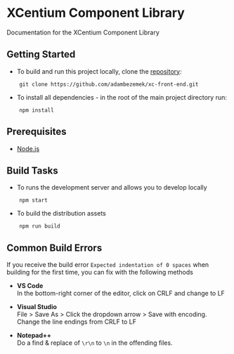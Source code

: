 # XCentium Component Library

Documentation for the XCentium Component Library

## Getting Started

- To build and run this project locally, clone the [repository](https://github.com/adambezemek/xc-front-end):

```
    git clone https://github.com/adambezemek/xc-front-end.git
```

- To install all dependencies - in the root of the main project directory run:

```
    npm install
```

## Prerequisites

- [Node.js](https://nodejs.org/en/)

## Build Tasks

- To runs the development server and allows you to develop locally

```
    npm start
```

- To build the distribution assets

```
    npm run build
```

## Common Build Errors

If you receive the build error `Expected indentation of 0 spaces` when building for the first time, you can fix with the following methods

- **VS Code**<br>
  In the bottom-right corner of the editor, click on CRLF and change to LF

- **Visual Studio**<br>
  File > Save As > Click the dropdown arrow > Save with encoding.<br>
  Change the line endings from CRLF to LF

- **Notepad++**<br>
  Do a find & replace of `\r\n` to `\n` in the offending files.

